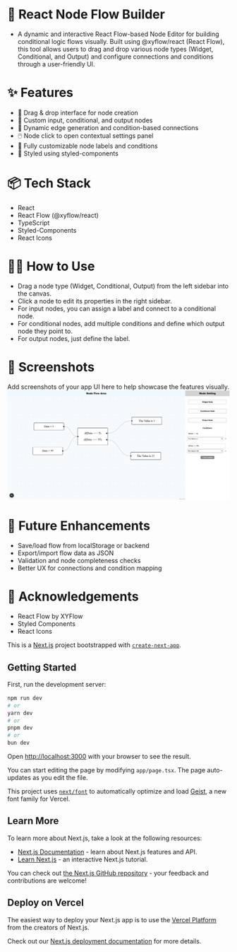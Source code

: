 # 🧠 React Node Flow Builder
- A dynamic and interactive React Flow-based Node Editor for building conditional logic flows visually. Built using @xyflow/react (React Flow), this tool allows users to drag and drop various node types (Widget, Conditional, and Output) and configure connections and conditions through a user-friendly UI.

# ✨ Features

- 🎨 Drag & drop interface for node creation
- 🔌 Custom input, conditional, and output nodes
- 🔗 Dynamic edge generation and condition-based connections
- 🖱️ Node click to open contextual settings panel
- 🧩 Fully customizable node labels and conditions
- 🌈 Styled using styled-components


# 📦 Tech Stack

- React
- React Flow (@xyflow/react)
- TypeScript
- Styled-Components
- React Icons


# 🧑‍💻 How to Use

- Drag a node type (Widget, Conditional, Output) from the left sidebar into the canvas.
- Click a node to edit its properties in the right sidebar.
- For input nodes, you can assign a label and connect to a conditional node.
- For conditional nodes, add multiple conditions and define which output node they point to.
- For output nodes, just define the label.

# 📸 Screenshots

Add screenshots of your app UI here to help showcase the features visually.
![Example Screenshot](public/screenshots/react-flow-example.png)

# 🔧 Future Enhancements

- Save/load flow from localStorage or backend
- Export/import flow data as JSON
- Validation and node completeness checks
- Better UX for connections and condition mapping


# 🙌 Acknowledgements

- React Flow by XYFlow
- Styled Components
- React Icons

This is a [Next.js](https://nextjs.org) project bootstrapped with [`create-next-app`](https://nextjs.org/docs/app/api-reference/cli/create-next-app).

## Getting Started

First, run the development server:

```bash
npm run dev
# or
yarn dev
# or
pnpm dev
# or
bun dev
```

Open [http://localhost:3000](http://localhost:3000) with your browser to see the result.

You can start editing the page by modifying `app/page.tsx`. The page auto-updates as you edit the file.

This project uses [`next/font`](https://nextjs.org/docs/app/building-your-application/optimizing/fonts) to automatically optimize and load [Geist](https://vercel.com/font), a new font family for Vercel.

## Learn More

To learn more about Next.js, take a look at the following resources:

- [Next.js Documentation](https://nextjs.org/docs) - learn about Next.js features and API.
- [Learn Next.js](https://nextjs.org/learn) - an interactive Next.js tutorial.

You can check out [the Next.js GitHub repository](https://github.com/vercel/next.js) - your feedback and contributions are welcome!

## Deploy on Vercel

The easiest way to deploy your Next.js app is to use the [Vercel Platform](https://vercel.com/new?utm_medium=default-template&filter=next.js&utm_source=create-next-app&utm_campaign=create-next-app-readme) from the creators of Next.js.

Check out our [Next.js deployment documentation](https://nextjs.org/docs/app/building-your-application/deploying) for more details.
